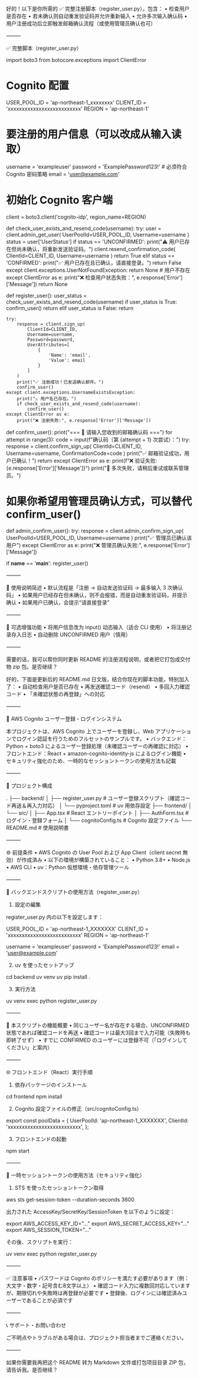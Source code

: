 好的！以下是你所需的 ✅ 完整注册脚本（register_user.py），包含：
	•	检查用户是否存在
	•	若未确认则自动重发验证码并允许重新输入
	•	允许多次输入确认码
	•	用户注册成功后立即触发邮箱确认流程（或使用管理员确认也可）

⸻

✅ 完整脚本（register_user.py）

import boto3
from botocore.exceptions import ClientError

# Cognito 配置
USER_POOL_ID = 'ap-northeast-1_xxxxxxxx'
CLIENT_ID = 'xxxxxxxxxxxxxxxxxxxxxxxxxx'
REGION = 'ap-northeast-1'

# 要注册的用户信息（可以改成从输入读取）
username = 'exampleuser'
password = 'ExamplePassword123!'  # 必须符合 Cognito 密码策略
email = 'user@example.com'

# 初始化 Cognito 客户端
client = boto3.client('cognito-idp', region_name=REGION)


def check_user_exists_and_resend_code(username):
    try:
        user = client.admin_get_user(
            UserPoolId=USER_POOL_ID,
            Username=username
        )
        status = user['UserStatus']
        if status == 'UNCONFIRMED':
            print("⚠️ 用户已存在但尚未确认，将重新发送验证码。")
            client.resend_confirmation_code(
                ClientId=CLIENT_ID,
                Username=username
            )
            return True
        elif status == 'CONFIRMED':
            print("✅ 用户已存在且已确认，请直接登录。")
            return False
    except client.exceptions.UserNotFoundException:
        return None  # 用户不存在
    except ClientError as e:
        print("❌ 检查用户状态失败：", e.response['Error']['Message'])
        return None


def register_user():
    user_status = check_user_exists_and_resend_code(username)
    if user_status is True:
        confirm_user()
        return
    elif user_status is False:
        return

    try:
        response = client.sign_up(
            ClientId=CLIENT_ID,
            Username=username,
            Password=password,
            UserAttributes=[
                {
                    'Name': 'email',
                    'Value': email
                }
            ]
        )
        print("✅ 注册成功！已发送确认邮件。")
        confirm_user()
    except client.exceptions.UsernameExistsException:
        print("⚠️ 用户名已存在。")
        if check_user_exists_and_resend_code(username):
            confirm_user()
    except ClientError as e:
        print("❌ 注册失败:", e.response['Error']['Message'])


def confirm_user():
    print("=== 📧 请输入您收到的邮箱确认码 ===")
    for attempt in range(3):
        code = input(f"确认码（第 {attempt + 1} 次尝试）：")
        try:
            response = client.confirm_sign_up(
                ClientId=CLIENT_ID,
                Username=username,
                ConfirmationCode=code
            )
            print("✅ 邮箱验证成功，用户已确认！")
            return
        except ClientError as e:
            print(f"❌ 验证失败: {e.response['Error']['Message']}")
    print("🚫 多次失败，请稍后重试或联系管理员。")


# 如果你希望用管理员确认方式，可以替代 confirm_user()
def admin_confirm_user():
    try:
        response = client.admin_confirm_sign_up(
            UserPoolId=USER_POOL_ID,
            Username=username
        )
        print("✅ 管理员已确认该用户")
    except ClientError as e:
        print("❌ 管理员确认失败:", e.response['Error']['Message'])


if __name__ == '__main__':
    register_user()


⸻

📝 使用说明简述
	•	默认流程是「注册 → 自动发送验证码 → 最多输入 3 次确认码」
	•	如果用户已经存在但未确认，则不会报错，而是自动重发验证码，并提示确认
	•	如果用户已确认，会提示“请直接登录”

⸻

🧪 可选增强功能
	•	将用户信息改为 input() 动态输入（适合 CLI 使用）
	•	将注册记录存入日志
	•	自动删除 UNCONFIRMED 用户（慎用）

⸻

需要的话，我可以帮你同时更新 README 的注册流程说明，或者把它打包成交付物 zip 包。是否继续？





好的，下面是更新后的 README.md 日文版，结合你现在的脚本功能，特别加入了：
	•	自动检查用户是否已存在
	•	再发送確認コード（resend）
	•	多回入力確認コード
	•	「未確認状態の再登録」への対応

⸻

🔐 AWS Cognito ユーザー登録・ログインシステム

本プロジェクトは、AWS Cognito 上でユーザーを登録し、Web アプリケーションでログイン認証を行うためのフルセットのサンプルです。
	•	バックエンド：Python + boto3 によるユーザー登録処理（未確認ユーザーの再確認に対応）
	•	フロントエンド：React + amazon-cognito-identity-js によるログイン機能
	•	セキュリティ強化のため、一時的なセッショントークンの使用方法も記載

⸻

📁 プロジェクト構成

.
├── backend/
│   ├── register_user.py         # ユーザー登録スクリプト（確認コード再送＆再入力対応）
│   └── pyproject.toml           # uv 用依存設定
├── frontend/
│   └── src/
│       ├── App.tsx              # React エントリーポイント
│       ├── AuthForm.tsx         # ログイン・登録フォーム
│       └── cognitoConfig.ts     # Cognito 設定ファイル
└── README.md                    # 使用説明書


⸻

⚙️ 前提条件
	•	AWS Cognito の User Pool および App Client（client secret 無効）が作成済み
	•	以下の環境が構築されていること：
	•	Python 3.8+
	•	Node.js
	•	AWS CLI
	•	uv：Python 仮想環境・依存管理ツール

⸻

🚀 バックエンドスクリプトの使用方法（register_user.py）

1. 設定の編集

register_user.py 内の以下を設定します：

USER_POOL_ID = 'ap-northeast-1_XXXXXXX'
CLIENT_ID = 'xxxxxxxxxxxxxxxxxxxxxxxxxx'
REGION = 'ap-northeast-1'

username = 'exampleuser'
password = 'ExamplePassword123!'
email = 'user@example.com'

2. uv を使ったセットアップ

cd backend
uv venv
uv pip install .

3. 実行方法

uv venv exec python register_user.py


⸻

🧠 本スクリプトの機能概要
	•	同じユーザー名が存在する場合、UNCONFIRMED 状態であれば確認コードを再送
	•	確認コードは最大3回まで入力可能（失敗時も即終了せず）
	•	すでに CONFIRMED のユーザーには登録不可（「ログインしてください」と案内）

⸻

🌐 フロントエンド（React）実行手順

1. 依存パッケージのインストール

cd frontend
npm install

2. Cognito 設定ファイルの修正（src/cognitoConfig.ts）

export const poolData = {
  UserPoolId: 'ap-northeast-1_XXXXXXX',
  ClientId: 'xxxxxxxxxxxxxxxxxxxxxxxxxx',
};

3. フロントエンドの起動

npm start


⸻

🔐 一時セッショントークンの使用方法（セキュリティ強化）

1. STS を使ったセッショントークン取得

aws sts get-session-token --duration-seconds 3600

出力された AccessKey/SecretKey/SessionToken を以下のように設定：

export AWS_ACCESS_KEY_ID="..."
export AWS_SECRET_ACCESS_KEY="..."
export AWS_SESSION_TOKEN="..."

その後、スクリプトを実行：

uv venv exec python register_user.py


⸻

✅ 注意事項
	•	パスワードは Cognito のポリシーを満たす必要があります（例：大文字・数字・記号含む8文字以上）
	•	確認コード入力に複数回対応していますが、期限切れや失敗時は再登録が必要です
	•	登録後、ログインには確認済みユーザーであることが必須です

⸻

📞 サポート・お問い合わせ

ご不明点やトラブルがある場合は、プロジェクト担当者までご連絡ください。

⸻

如果你需要我再把这个 README 转为 Markdown 文件或打包项目目录 ZIP 包，请告诉我。是否继续？




